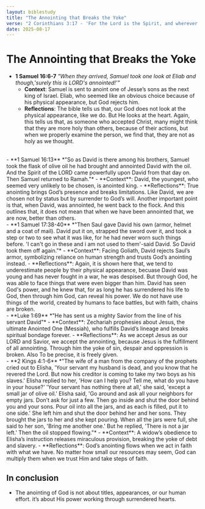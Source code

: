 ```yaml
---
layout: biblestudy
title: "The Annointing that Breaks the Yoke"
verse: "2 Corinthians 3:17 - 'For the Lord is the Spirit, and wherever the Spirit of the Lord is, there is freedom'"
date: 2025-08-17
---
```


# The Annointing that Breaks the Yoke
- **1 Samuel 16:6-7** *"When they arrived, Samuel took one look at Eliab and though,'surely this is LORD's annointed!'"*
    - **Context**: Samuel is sent to anoint one of Jesse’s sons as the next king of Israel. Eliab, who seemed like an obvious choice because of his physical appearance, but God rejects him.
    - **Reflections**: The bible tells us that, our God does not look at the physical appearance, like we do. But He looks at the heart. Again, this tells us that, as someone who accepted Christ, many might think that they are more holy than others, because of their actions, but when we properly examine the person, we find that, they are not as holy as we thought.

<br>
- **1 Samuel 16:13** *"So as David is there among his brothers, Samuel took the flask of olive oil he had brought and annointed David with the oil. And the Spirit of the LORD came powerfully upon David from that day on. Then Samuel returned to Ramah."*
    - **Context**: David, the youngest, who seemed very unlikely to be chosen, is anointed king.
    - **Reflections**: True anointing brings God’s presence and breaks limitations. Like David, we are chosen not by status but by surrender to God’s will. Another important point is that, when David, was annointed, he went back to the flock. And this outlines that, it does not mean that when we have been annointed that, we are now, better than others.

<br>
- **1 Samuel 17:38-40** *"Then Saul gave David his own (armor, helmet and a coat of mail). David put it on, strapped the sword over it, and took a step or two to see what it was like, for he had never worn such things before. 'I can't go in these and i am not used to them'-said David. So David took them off again."*
    - **Context**: Facing Goliath, David rejects Saul’s armor, symbolizing reliance on human strength and trusts God’s anointing instead.
    - **Reflections**: Again, it is shown here that, we tend to underestimate people by their physical appearance, becuase David was young and has never fought in a war, he was despised. But through God, he was able to face things that were even bigger than him. David has seen God's power, and he knew that, for as long he has surrendered his life to God, then through him God, can reveal his power. We do not have use things of the world, created by humans to face battles, but with faith, chains are broken.

<br>
- **Luke 1:69** *"He has sent us a mighty Savior from the line of his servant David"*
    - **Context**: Zechariah prophesies about Jesus, the ultimate Anointed One (Messiah), who fulfills David’s lineage and breaks spiritual bondage forever.
    - **Reflections**: As we accept Jesus as our LORD and Savior, we accept the annointing, because Jesus is the fulfillment of all annointing. Through him the yoke of sin, despair and oppression is broken. Also To be precise, it is freely given.

<br>
- **2 Kings 4:1-6** *"The wife of a man from the company of the prophets cried out to Elisha, 'Your servant my husband is dead, and you know that he revered the Lord. But now his creditor is coming to take my two boys as his slaves.' Elisha replied to her, 'How can I help you? Tell me, what do you have in your house?' 'Your servant has nothing there at all,' she said, 'except a small jar of olive oil.' Elisha said, 'Go around and ask all your neighbors for empty jars. Don’t ask for just a few. Then go inside and shut the door behind you and your sons. Pour oil into all the jars, and as each is filled, put it to one side.' She left him and shut the door behind her and her sons. They brought the jars to her and she kept pouring. When all the jars were full, she said to her son, 'Bring me another one.' But he replied, 'There is not a jar left.' Then the oil stopped flowing."*
    - **Context**: A widow’s obedience to Elisha’s instruction releases miraculous provision, breaking the yoke of debt and slavery.
    - **Reflections**: God’s anointing flows when we act in faith with what we have. No matter how small our resources may seem, God can multiply them when we trust Him and take steps of faith.

## In conclusion
- The anointing of God is not about titles, appearances, or our human effort. it’s about His power working through surrendered hearts. 